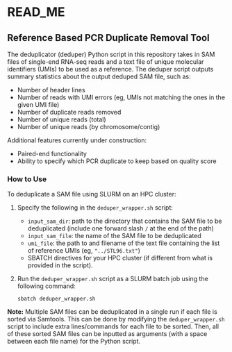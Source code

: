 # READ_ME

## Reference Based PCR Duplicate Removal Tool

The deduplicator (deduper) Python script in this repository takes in SAM files of single-end RNA-seq reads and a text file of unique molecular identifiers (UMIs) to be used as a reference. The deduper script outputs summary statistics about the output deduped SAM file, such as:
- Number of header lines
- Number of reads with UMI errors (eg, UMIs not matching the ones in the given UMI file)
- Number of duplicate reads removed
- Number of unique reads (total)
- Number of unique reads (by chromosome/contig)

Additional features currently under construction:
- Paired-end functionality
- Ability to specify which PCR duplicate to keep based on quality score

### How to Use

To deduplicate a SAM file using SLURM on an HPC cluster:

1. Specify the following in the `deduper_wrapper.sh` script:
    - `input_sam_dir`: path to the directory that contains the SAM file to be deduplicated (include one forward slash `/` at the end of the path)
    - `input_sam_file`: the name of the SAM file to be deduplicated
    - `umi_file`: the path to and filename of the text file containing the list of reference UMIs (eg, `"../STL96.txt"`)
    - SBATCH directives for your HPC cluster (if different from what is provided in the script).

2. Run the `deduper_wrapper.sh` script as a SLURM batch job using the following command:

    `sbatch deduper_wrapper.sh`

__Note:__ Multiple SAM files can be deduplicated in a single run if each file is sorted via Samtools. This can be done by modifying the `deduper_wrapper.sh` script to include extra lines/commands for each file to be sorted. Then, all of these sorted SAM files can be inputted as arguments (with a space between each file name) for the Python script.
